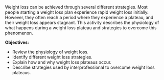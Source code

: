 Weight loss can be achieved through several different strategies. Most people starting a weight loss plan experience rapid weight loss initially. However, they often reach a period where they experience a plateau, and their weight loss appears stagnant. This activity describes the physiology of what happens during a weight loss plateau and strategies to overcome this phenomenon.

**Objectives:**
- Review the physiology of weight loss.
- Identify different weight loss strategies.
- Explain how and why weight loss plateaus occur.
- Describe strategies used by interprofessional to overcome weight loss plateaus.